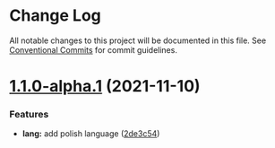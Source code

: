 # Change Log

All notable changes to this project will be documented in this file.
See [Conventional Commits](https://conventionalcommits.org) for commit guidelines.

# [1.1.0-alpha.1](https://github.com/vikashyap/mono-monager/compare/v1.0.1...v1.1.0-alpha.1) (2021-11-10)


### Features

* **lang:** add polish language ([2de3c54](https://github.com/vikashyap/mono-monager/commit/2de3c54277fe879ccdba5b81527a9bcf5930e0db))
